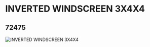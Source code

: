 # INVERTED WINDSCREEN 3X4X4
## 72475
![INVERTED WINDSCREEN 3X4X4](https://lc-www-live-s.legocdn.com/media/bricks/5/2/6009015.jpg)